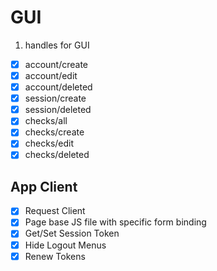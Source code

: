 # GUI

1. handles for GUI

- [x] account/create
- [x] account/edit
- [x] account/deleted
- [x] session/create
- [x] session/deleted
- [x] checks/all
- [x] checks/create
- [x] checks/edit
- [x] checks/deleted

## App Client

- [x] Request Client
- [x] Page base JS file with specific form binding
- [x] Get/Set Session Token
- [x] Hide Logout Menus
- [x] Renew Tokens

